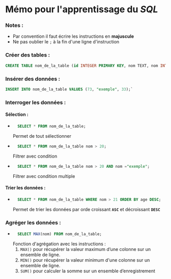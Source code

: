 # Mémo pour l'apprentissage du _**SQL**_

### Notes :
 - Par convention il faut écrire les instructions en **majuscule**
 - Ne pas oublier le `;` à la fin d'une ligne d'instruction

### Créer des tables :

```sql
CREATE TABLE nom_de_la_table (id INTEGER PRIMARY KEY, nom TEXT, nom INTEGER);
```


### Insérer des données :

```sql
INSERT INTO nom_de_la_table VALUES (73, "exemple", 33);`
```

### Interroger les données :

#### Sélection :

- ```sql
    SELECT * FROM nom_de_la_table;
    ``` 
    Permet de tout sélectionner 

- ```sql
    SELECT * FROM nom_de_la_table nom > 20;
    ```
    Filtrer avec condition

- ```sql
    SELECT * FROM nom_de_la_table nom > 20 AND nom ="exemple";
    ```
    Filtrer avec condition multiple

#### Trier les données :

- ```sql
    SELECT * FROM nom_de_la_table WHERE nom > 21 ORDER BY age DESC;
    ``` 
    Permet de trier les données par orde croissant **`ASC`** et décroissant **`DESC`**

### Agréger les données :

- ```sql
    SELECT MAX(nom) FROM nom_de_la_table;
    ```
    Fonction d'agrégation avec les instructions :
    1. `MAX()` pour récupérer la valeur maximum d’une colonne sur un ensemble de ligne.
    2. `MIN()` pour récupérer la valeur minimum d'une colonne sur un ensemble de ligne.
    3. `SUM()` pour calculer la somme sur un ensemble d’enregistrement